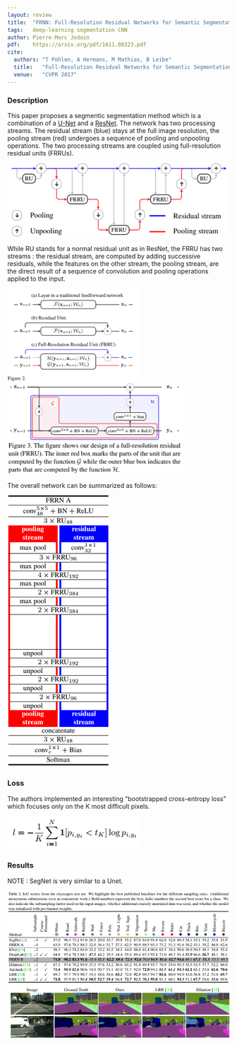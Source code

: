 ```yaml
---
layout: review
title:  "FRNN: Full-Resolution Residual Networks for Semantic Segmentation in Street Scenes"
tags:   deep-learning segmentation CNN
author: Pierre-Marc Jodoin
pdf:    https://arxiv.org/pdf/1611.08323.pdf   
cite:
  authors: "T Pohlen, A Hermans, M Mathias, B Leibe"
  title:   "Full-Resolution Residual Networks for Semantic Segmentation in Street Scenes"
  venue:   "CVPR 2017"
---
```


### Description

This paper proposes a segmentic segmentation method which is a combination of a [U-Net](https://vitalab.github.io/deep-learning/2017/02/27/unet.html) and a [ResNet](https://vitalab.github.io/deep-learning/2017/03/16/resnet.html). The network has two processing streams. The residual stream (blue) stays at the full image resolution, the pooling stream (red) undergoes a sequence of pooling and unpooling operations. The two processing streams are coupled using full-resolution residual units (FRRUs).


![](/article/images/FRNN/sc03.png)


While RU stands for a normal residual unit as in ResNet, the FRRU has two streams : the residual stream, are computed by adding successive residuals, while the features on the other stream, the pooling stream, are the direct result of a sequence of convolution and pooling operations applied to the input.

<img src="/article/images/FRNN/sc04.png" width="300">
<img src="/article/images/FRNN/sc01.png" width="400">

The overall network can be summarized as follows:

![](/article/images/FRNN/sc02.png)

### Loss

The authors implemented an interesting "bootstrapped cross-entropy loss" which focuses only on the K most difficult pixels.

![](/article/images/FRNN/sc06.png)

### Results

NOTE : SegNet is very similar to a Unet.

![](/article/images/FRNN/sc05.png)
![](/article/images/FRNN/sc07.png)

